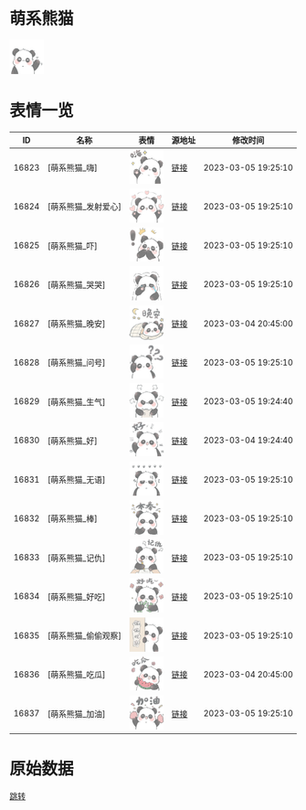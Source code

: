 # 萌系熊猫

<img src="./cover.png" height="60" alt="cover" />

# 表情一览

|ID|名称|表情|源地址|修改时间|
|----|----|----|----|----|
|16823|[萌系熊猫_嗨]|<img src="./pic/016823_%5B萌系熊猫_嗨%5D.png" height="60" alt="嗨"/>|[链接](https://i0.hdslb.com/bfs/garb/6c765b45a44a58a1195983c0eaae83417e60d639.png)|2023-03-05 19:25:10|
|16824|[萌系熊猫_发射爱心]|<img src="./pic/016824_%5B萌系熊猫_发射爱心%5D.png" height="60" alt="发射爱心"/>|[链接](https://i0.hdslb.com/bfs/garb/00069f35ff738e1689ede299fcd6dbcf8ccfb662.png)|2023-03-05 19:25:10|
|16825|[萌系熊猫_吓]|<img src="./pic/016825_%5B萌系熊猫_吓%5D.png" height="60" alt="吓"/>|[链接](https://i0.hdslb.com/bfs/garb/e9114fc89fb0defa15a8dfc7b917a830d7280316.png)|2023-03-05 19:25:10|
|16826|[萌系熊猫_哭哭]|<img src="./pic/016826_%5B萌系熊猫_哭哭%5D.png" height="60" alt="哭哭"/>|[链接](https://i0.hdslb.com/bfs/garb/963ec9b961f18b9a0a71d719c3ba398932737a57.png)|2023-03-05 19:25:10|
|16827|[萌系熊猫_晚安]|<img src="./pic/016827_%5B萌系熊猫_晚安%5D.png" height="60" alt="晚安"/>|[链接](https://i0.hdslb.com/bfs/garb/473a321c7836084cd05f5e2b20385bdc41627b37.png)|2023-03-04 20:45:00|
|16828|[萌系熊猫_问号]|<img src="./pic/016828_%5B萌系熊猫_问号%5D.png" height="60" alt="问号"/>|[链接](https://i0.hdslb.com/bfs/garb/b1611ae90bc8ab3b07c9b74a4762fa1728403888.png)|2023-03-05 19:25:10|
|16829|[萌系熊猫_生气]|<img src="./pic/016829_%5B萌系熊猫_生气%5D.png" height="60" alt="生气"/>|[链接](https://i0.hdslb.com/bfs/garb/5a6608ee9ba121342e880254a1ba6788b9c14e51.png)|2023-03-05 19:24:40|
|16830|[萌系熊猫_好]|<img src="./pic/016830_%5B萌系熊猫_好%5D.png" height="60" alt="好"/>|[链接](https://i0.hdslb.com/bfs/garb/de1c0225da4fb1cfeea852d6b6aa7bdc4154d0f1.png)|2023-03-04 19:24:40|
|16831|[萌系熊猫_无语]|<img src="./pic/016831_%5B萌系熊猫_无语%5D.png" height="60" alt="无语"/>|[链接](https://i0.hdslb.com/bfs/garb/49819f7bb84fb0d5da6cdbd57682392c00b74daf.png)|2023-03-05 19:25:10|
|16832|[萌系熊猫_棒]|<img src="./pic/016832_%5B萌系熊猫_棒%5D.png" height="60" alt="棒"/>|[链接](https://i0.hdslb.com/bfs/garb/04e8fb7d634ca0d0aa7d6014a11705c468c79972.png)|2023-03-05 19:25:10|
|16833|[萌系熊猫_记仇]|<img src="./pic/016833_%5B萌系熊猫_记仇%5D.png" height="60" alt="记仇"/>|[链接](https://i0.hdslb.com/bfs/garb/36b9598b7e33f51e3ab14300adcbbd348a05db5f.png)|2023-03-05 19:25:10|
|16834|[萌系熊猫_好吃]|<img src="./pic/016834_%5B萌系熊猫_好吃%5D.png" height="60" alt="好吃"/>|[链接](https://i0.hdslb.com/bfs/garb/f9c599f3e67ae32fe851e39c533196c09f475afd.png)|2023-03-05 19:25:10|
|16835|[萌系熊猫_偷偷观察]|<img src="./pic/016835_%5B萌系熊猫_偷偷观察%5D.png" height="60" alt="偷偷观察"/>|[链接](https://i0.hdslb.com/bfs/garb/47003fe0da0e696a3f983298cfd4fa3c703365af.png)|2023-03-05 19:25:10|
|16836|[萌系熊猫_吃瓜]|<img src="./pic/016836_%5B萌系熊猫_吃瓜%5D.png" height="60" alt="吃瓜"/>|[链接](https://i0.hdslb.com/bfs/garb/2674fdcf8a438cb777e703e6f4aea58bd7defa64.png)|2023-03-04 20:45:00|
|16837|[萌系熊猫_加油]|<img src="./pic/016837_%5B萌系熊猫_加油%5D.png" height="60" alt="加油"/>|[链接](https://i0.hdslb.com/bfs/garb/bd99ecd1b135a72013fc9f81c24760aae3ec2ae9.png)|2023-03-05 19:25:10|

# 原始数据

[跳转](./raw.json)

